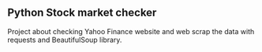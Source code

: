 ## Python Stock market checker

Project about checking Yahoo Finance website and web scrap the data with requests and BeautifulSoup library.
